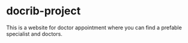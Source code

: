 # docrib-project
This is a website for doctor appointment where you can find a prefable specialist and doctors.
